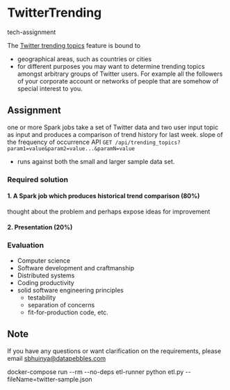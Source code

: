 # TwitterTrending


tech-assignment

 The [Twitter trending topics](https://en.wikipedia.org/wiki/Twitter#Trending_topics) feature is bound to 
 
 - geographical areas, such as countries or cities
 - for different purposes you may want to determine trending topics amongst arbitrary groups of Twitter users. For example all the followers of your corporate account or networks of people that are somehow of special interest to you.



## Assignment
one or more Spark jobs 
take a set of Twitter data and two user input topic as input and produces a comparison of trend history for last week.
slope of the frequency of occurrence 
API `GET /api/trending_topics?param1=value&param2=value...&paramN=value`
- runs against both the small and larger sample data set.




### Required solution
#### 1. A Spark job which produces historical trend comparison (80%)
thought about the problem and perhaps expose ideas for improvement
#### 2. Presentation (20%)


### Evaluation

- Computer science
- Software development and craftmanship
- Distributed systems
- Coding productivity
- solid software engineering principles
    - testability
    - separation of concerns
    - fit-for-production code, etc.



## Note
If you have any questions or want clarification on the requirements, please email sbhuinya@datapebbles.com




docker-compose run --rm --no-deps etl-runner python etl.py --fileName=twitter-sample.json
